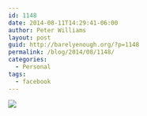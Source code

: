 ```yaml
---
id: 1148
date: 2014-08-11T14:29:41-06:00
author: Peter Williams
layout: post
guid: http://barelyenough.org/?p=1148
permalink: /blog/2014/08/1148/
categories:
  - Personal
tags:
  - facebook
---
```

<div>
  <img src='https://fbcdn-sphotos-h-a.akamaihd.net/hphotos-ak-xpf1/t1.0-9/q82/p180x540/10422442_10152292261293339_591352724913260527_n.jpg' /></p> 
  
  <div>
  </div>
</div>